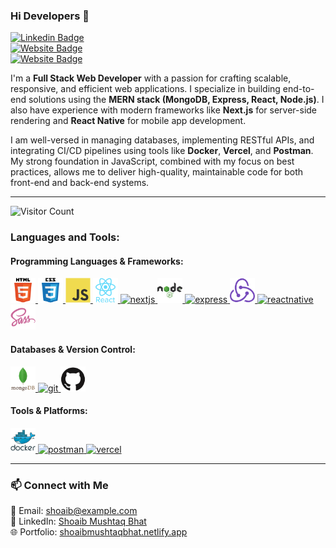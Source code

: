 ### Hi Developers 👋  

[![Linkedin Badge](https://img.shields.io/badge/-Shoaib-blue?style=flat-square&logo=Linkedin&logoColor=white&link=https://www.linkedin.com/in/shoaib-mushtaq-bhat-9a2666190/)](https://www.linkedin.com/in/shoaib-mushtaq-bhat-9a2666190/)  
[![Website Badge](https://img.shields.io/badge/WebSite-Shoaib-green)](https://shoaibmushtaqbhat.netlify.app/)  
[![Website Badge](https://img.shields.io/badge/StackOverflow-Shoaib-yellow)](https://stackoverflow.com/users/19162462/shoaib-kashmiri)  

I'm a **Full Stack Web Developer** with a passion for crafting scalable, responsive, and efficient web applications. I specialize in building end-to-end solutions using the **MERN stack (MongoDB, Express, React, Node.js)**. I also have experience with modern frameworks like **Next.js** for server-side rendering and **React Native** for mobile app development.  

I am well-versed in managing databases, implementing RESTful APIs, and integrating CI/CD pipelines using tools like **Docker**, **Vercel**, and **Postman**. My strong foundation in JavaScript, combined with my focus on best practices, allows me to deliver high-quality, maintainable code for both front-end and back-end systems.  

---

![Visitor Count](https://profile-counter.glitch.me/shuaibkashmiri/count.svg)  

### Languages and Tools:  

#### Programming Languages & Frameworks:
<a href="https://html.spec.whatwg.org/" target="_blank" rel="noreferrer">
    <img src="https://raw.githubusercontent.com/devicons/devicon/master/icons/html5/html5-original-wordmark.svg" alt="html" width="40" height="40" />
</a>
<a href="https://www.w3.org/Style/CSS/" target="_blank" rel="noreferrer">
    <img src="https://raw.githubusercontent.com/devicons/devicon/master/icons/css3/css3-original-wordmark.svg" alt="css" width="40" height="40" />
</a>
<a href="https://www.javascript.com/" target="_blank" rel="noreferrer">
    <img src="https://raw.githubusercontent.com/devicons/devicon/master/icons/javascript/javascript-original.svg" alt="javascript" width="40" height="40" />
</a>
<a href="https://reactjs.org/" target="_blank" rel="noreferrer">
    <img src="https://raw.githubusercontent.com/devicons/devicon/master/icons/react/react-original-wordmark.svg" alt="react" width="40" height="40" />
</a>
<a href="https://nextjs.org/" target="_blank" rel="noreferrer">
    <img src="https://cdn.worldvectorlogo.com/logos/nextjs-2.svg" alt="nextjs" width="40" height="40" />
</a>
<a href="https://nodejs.org" target="_blank" rel="noreferrer">
    <img src="https://raw.githubusercontent.com/devicons/devicon/master/icons/nodejs/nodejs-original-wordmark.svg" alt="nodejs" width="40" height="40" />
</a>
<a href="https://expressjs.com" target="_blank" rel="noreferrer">
    <img src="https://www.vectorlogo.zone/logos/expressjs/expressjs-ar21.svg" alt="express" width="40" height="40" />
</a>
<a href="https://redux.js.org" target="_blank" rel="noreferrer">
    <img src="https://raw.githubusercontent.com/devicons/devicon/master/icons/redux/redux-original.svg" alt="redux" width="40" height="40" />
</a>
<a href="https://reactnative.dev/" target="_blank" rel="noreferrer">
    <img src="https://reactnative.dev/img/header_logo.svg" alt="reactnative" width="40" height="40" />
</a>
<a href="https://sass-lang.com/" target="_blank" rel="noreferrer">
    <img src="https://raw.githubusercontent.com/devicons/devicon/master/icons/sass/sass-original.svg" alt="sass" width="40" height="40" />
</a>

#### Databases & Version Control:
<a href="https://www.mongodb.com/" target="_blank" rel="noreferrer">
    <img src="https://raw.githubusercontent.com/devicons/devicon/master/icons/mongodb/mongodb-original-wordmark.svg" alt="mongodb" width="40" height="40" />
</a>
<a href="https://git-scm.com/" target="_blank" rel="noreferrer">
    <img src="https://www.vectorlogo.zone/logos/git-scm/git-scm-icon.svg" alt="git" width="40" height="40" />
</a>
<a href="https://github.com/" target="_blank" rel="noreferrer">
    <img src="https://raw.githubusercontent.com/devicons/devicon/master/icons/github/github-original.svg" alt="github" width="40" height="40" />
</a>

#### Tools & Platforms:
<a href="https://www.docker.com/" target="_blank" rel="noreferrer">
    <img src="https://raw.githubusercontent.com/devicons/devicon/master/icons/docker/docker-original-wordmark.svg" alt="docker" width="40" height="40" />
</a>
<a href="https://postman.com" target="_blank" rel="noreferrer">
    <img src="https://www.vectorlogo.zone/logos/getpostman/getpostman-icon.svg" alt="postman" width="40" height="40" />
</a>
<a href="https://vercel.com/" target="_blank" rel="noreferrer">
    <img src="https://www.vectorlogo.zone/logos/vercel/vercel-icon.svg" alt="vercel" width="40" height="40" />
</a>

---
### 📫 Connect with Me  

📩 Email: [shoaib@example.com](mailto:bhatshoaibmushtaq@gmail.com)  
💼 LinkedIn: [Shoaib Mushtaq Bhat](https://www.linkedin.com/in/shoaib-mushtaq-bhat-9a2666190/)  
🌐 Portfolio: [shoaibmushtaqbhat.netlify.app](https://shoaibmushtaqbhat.netlify.app/) 
